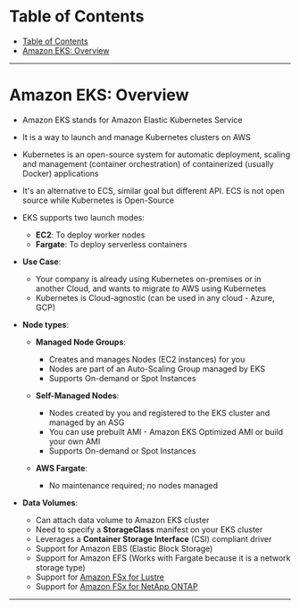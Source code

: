 # Table of Contents

- [Table of Contents](#table-of-contents)
- [Amazon EKS: Overview](#amazon-eks-overview)

---

# Amazon EKS: Overview

- Amazon EKS stands for Amazon Elastic Kubernetes Service
- It is a way to launch and manage Kubernetes clusters on AWS
- Kubernetes is an open-source system for automatic deployment, scaling and management (container orchestration) of containerized (usually Docker) applications
- It's an alternative to ECS, similar goal but different API. ECS is not open source while Kubernetes is Open-Source

- EKS supports two launch modes:

  - **EC2**: To deploy worker nodes
  - **Fargate**: To deploy serverless containers

- **Use Case**:

  - Your company is already using Kubernetes on-premises or in another Cloud, and wants to migrate to AWS using Kubernetes
  - Kubernetes is Cloud-agnostic (can be used in any cloud - Azure, GCP)

- **Node types**:

  - **Managed Node Groups**:

    - Creates and manages Nodes (EC2 instances) for you
    - Nodes are part of an Auto-Scaling Group managed by EKS
    - Supports On-demand or Spot Instances

  - **Self-Managed Nodes**:

    - Nodes created by you and registered to the EKS cluster and managed by an ASG
    - You can use prebuilt AMI - Amazon EKS Optimized AMI or build your own AMI
    - Supports On-demand or Spot Instances

  - **AWS Fargate**:
    - No maintenance required; no nodes managed

- **Data Volumes**:
  - Can attach data volume to Amazon EKS cluster
  - Need to specify a **StorageClass** manifest on your EKS cluster
  - Leverages a **Container Storage Interface** (CSI) compliant driver
  - Support for Amazon EBS (Elastic Block Storage)
  - Support for Amazon EFS (Works with Fargate because it is a network storage type)
  - Support for [Amazon FSx for Lustre](https://aws.amazon.com/fsx/lustre/)
  - Support for [Amazon FSx for NetApp ONTAP](https://aws.amazon.com/fsx/netapp-ontap/)

---
